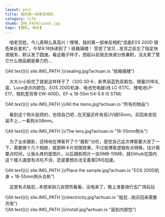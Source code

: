 ```yaml
---
layout: post
title: 我的第一部单反相机
category: life
thumb: IMG_PATH/canon.jpg
tags: [摄影, 单反]
---
```


&emsp;咱老百姓，今儿真啊么真高兴！嘿嘿，我的第一部单反相机"佳能EOS 200D 银色单反套机"，今早9:18快递到了！纸箱镇楼！ 
受苦了宝贝...发货之前忘了指定快递服务，默认发了圆通。看这箱子样子，想起以前我去快递分拣兼职，活太累了管它什么物品都是暴力扔...  

![Alt text]({{ site.IMG_PATH }}/sealing.jpg?achuan.io "纸箱镇楼")    

&emsp;大大小小拆完了就是这样样子了（32G SD卡、新秀丽蓝色双肩包、限量20年礼盒、Luce波点内胆包、EOS 200D机身、电池充电器\线 LC-E17C、锂电池LP-E17、相机宽背带 EW-400D、EF-s 18-55m f/4-5.6 IS STM）

![Alt text]({{ site.IMG_PATH }}/All the items.jpg?achuan.io "所有的物品")   

&emsp;看到这个狗头挺烦的，也怪自己吧...在天猫买件肯高UV镜55mm。买回来发现装不上...一看狗头58mm。


![Alt text]({{ site.IMG_PATH }}/The lens.jpg?achuan.io "18-55mm狗头")   

&emsp;为了业余摄影，还特地在博客开了个"摄影"分栏，感觉自己这次博客要大改了一下，需要做个几个相册，就那种卡片视图效果，不过我博客逻辑有点特殊，估计需要点时间，让我头疼的是图片，以后摄影照片一张5MB-10MB，就Github在国内这个接入速度有点吃不消，还是要想办法无备案DNS加速。

![Alt text]({{ site.IMG_PATH }}/Place the sample.jpg?achuan.io "EOS 200D机身 + 18-55mm狗头合影")  
 
&emsp;这里有点尴尬...本想来拍几张预热看看，没电来了，晚上准备骑行去广场玩玩

![Alt text]({{ site.IMG_PATH }}/electricity.jpg?achuan.io "尴尬...刚买回来需要充电")   
![Alt text]({{ site.IMG_PATH }}/install.jpg?achuan.io "装到内胆包")   
